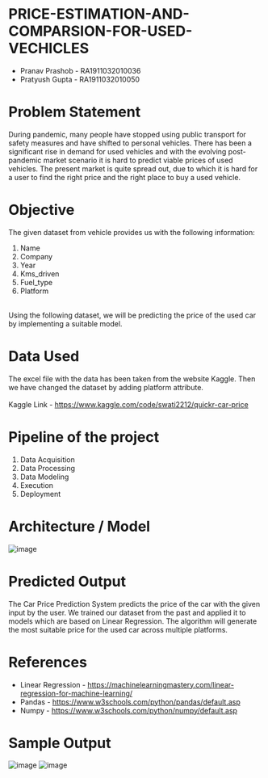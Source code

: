 # PRICE-ESTIMATION-AND-COMPARSION-FOR-USED-VECHICLES

- Pranav Prashob - RA1911032010036
- Pratyush Gupta - RA1911032010050

# Problem Statement

During pandemic, many people have stopped using public transport for safety measures and have shifted to personal vehicles. There has been a significant rise in demand for used vehicles and with the evolving post-pandemic market scenario it is hard to predict viable prices of used vehicles. The present market is quite spread out, due to which it is hard for a user to find the right price and the right place to buy a used vehicle.

# Objective

The given dataset from vehicle provides us with the following information:
1. Name
2. Company
3. Year
4. Kms_driven
5. Fuel_type
6. Platform
<br>
Using the following dataset, we will be predicting the price of the used car by implementing a suitable model.

# Data Used 

The excel file with the data has been taken from the website Kaggle. Then we have changed the dataset by adding platform attribute. 
<br>
<br> 
Kaggle Link - https://www.kaggle.com/code/swati2212/quickr-car-price

# Pipeline of the project
1. Data Acquisition 
2. Data Processing
3. Data Modeling
4. Execution
5. Deployment

# Architecture / Model
![image](https://user-images.githubusercontent.com/64148795/164249931-e9bc0c5b-7fe1-4aaa-8be6-1ed46bac158f.png)


# Predicted Output

The Car Price Prediction System predicts the price of the car with the given input by the user. We trained our dataset from the past and applied it to models which are based on Linear Regression. The algorithm will generate the most suitable price for the used car across multiple platforms.

# References
- Linear Regression - https://machinelearningmastery.com/linear-regression-for-machine-learning/
- Pandas - https://www.w3schools.com/python/pandas/default.asp
- Numpy - https://www.w3schools.com/python/numpy/default.asp

# Sample Output
![image](https://user-images.githubusercontent.com/64148795/164250245-8433ce90-8b95-435c-ad23-f4569705be7d.png)
![image](https://user-images.githubusercontent.com/64148795/164250269-55c34da8-9881-4f15-a323-4ee45d890078.png)

